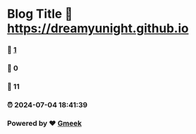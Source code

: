 # Blog Title :link: https://dreamyunight.github.io 
### :page_facing_up: [1](https://dreamyunight.github.io/tag.html) 
### :speech_balloon: 0 
### :hibiscus: 11 
### :alarm_clock: 2024-07-04 18:41:39 
### Powered by :heart: [Gmeek](https://github.com/Meekdai/Gmeek)
